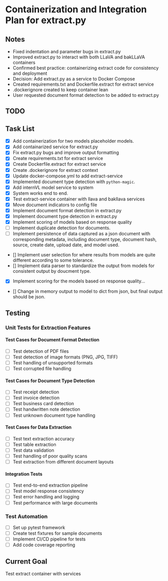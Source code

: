 # Containerization and Integration Plan for extract.py

## Notes
- Fixed indentation and parameter bugs in extract.py
- Improved extract.py to interact with both LLaVA and bakLLaVA containers
- Confirmed best practice: containerizing extract code for consistency and deployment
- Decision: Add extract.py as a service to Docker Compose
- Created requirements.txt and Dockerfile.extract for extract service
- .dockerignore created to keep container lean
- User requested document format detection to be added to extract.py

## TODO

## Task List
- [x] Add containerization for two models placeholder models.
- [x] Add containarized service for extract.py
- [x] Fix extract.py bugs and improve output formatting
- [x] Create requirements.txt for extract service
- [x] Create Dockerfile.extract for extract service
- [x] Create .dockerignore for extract context
- [x] Update docker-compose.yml to add extract-service
- [x] Implemented document type detection with `python-magic`.
- [x] Add internVL model service to system
- [x] System works end to end.
- [X] Test extract-service container with llava and bakllava services
- [x] Move document indicators to config file
- [x] Implement document format detection in extract.py
- [x] Implement document type detection in extract.py
- [x] Implement scoring of models based on response quality
- [ ] Implement duplicate detection for documents.
- [ ] Implement persistence of data captured as a json document with corresponding metadata, including document type, document hash, source, create date, upload date, and model used.
- [] Implement user selection for where results from models are quite different according to some tolerance.
- [] Implement data parser to standardize the output from models for consistent output by doucment type.
- [x] Implement scoring for the models based on response quality... 
- [] Change in memory output to model to dict from json, but final output should be json.

## Testing
### Unit Tests for Extraction Features

#### Test Cases for Document Format Detection
- [ ] Test detection of PDF files
- [ ] Test detection of image formats (PNG, JPG, TIFF)
- [ ] Test handling of unsupported formats
- [ ] Test corrupted file handling

#### Test Cases for Document Type Detection
- [ ] Test receipt detection
- [ ] Test invoice detection
- [ ] Test business card detection
- [ ] Test handwritten note detection
- [ ] Test unknown document type handling

#### Test Cases for Data Extraction
- [ ] Test text extraction accuracy
- [ ] Test table extraction
- [ ] Test data validation
- [ ] Test handling of poor quality scans
- [ ] Test extraction from different document layouts

#### Integration Tests
- [ ] Test end-to-end extraction pipeline
- [ ] Test model response consistency
- [ ] Test error handling and logging
- [ ] Test performance with large documents

### Test Automation
- [ ] Set up pytest framework
- [ ] Create test fixtures for sample documents
- [ ] Implement CI/CD pipeline for tests
- [ ] Add code coverage reporting

## Current Goal
Test extract container with services
